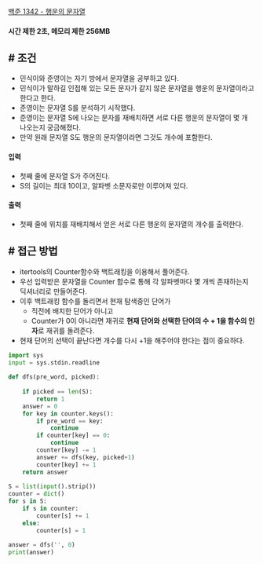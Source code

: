 
[백준 1342 - 행운의 문자열](https://www.acmicpc.net/problem/1342)

#### **시간 제한 2초, 메모리 제한 256MB**

## **# 조건**

- 민식이와 준영이는 자기 방에서 문자열을 공부하고 있다. 
- 민식이가 말하길 인접해 있는 모든 문자가 같지 않은 문자열을 행운의 문자열이라고 한다고 한다. 
- 준영이는 문자열 S를 분석하기 시작했다. 
- 준영이는 문자열 S에 나오는 문자를 재배치하면 서로 다른 행운의 문자열이 몇 개 나오는지 궁금해졌다. 
- 만약 원래 문자열 S도 행운의 문자열이라면 그것도 개수에 포함한다.

#### **입력**
- 첫째 줄에 문자열 S가 주어진다. 
- S의 길이는 최대 10이고, 알파벳 소문자로만 이루어져 있다.

#### **출력**
- 첫째 줄에 위치를 재배치해서 얻은 서로 다른 행운의 문자열의 개수를 출력한다.

## **# 접근 방법**

- itertools의 Counter함수와 백트래킹을 이용해서 풀어준다.
- 우선 입력받은 문자열을 Counter 함수로 통해 각 알파벳마다 몇 개씩 존재하는지 딕셔너리로 만들어준다.
- 이후 백트래킹 함수를 돌리면서 현재 탐색중인 단어가 
	- 직전에 배치한 단어가 아니고
	- Counter가 0이 아니라면 재귀로 **현재 단어와 선택한 단어의 수 + 1을 함수의 인자**로 재귀를 돌려준다.
- 현재 단어의 선택이 끝난다면 개수를 다시 +1을 해주어야 한다는 점이 중요하다.

```python
import sys  
input = sys.stdin.readline  
  
def dfs(pre_word, picked):  
  
    if picked == len(S):  
        return 1  
    answer = 0  
    for key in counter.keys():  
        if pre_word == key:  
            continue  
        if counter[key] == 0:  
            continue  
        counter[key] -= 1  
        answer += dfs(key, picked+1)  
        counter[key] += 1  
    return answer  
  
S = list(input().strip())  
counter = dict()  
for s in S:  
    if s in counter:  
        counter[s] += 1  
    else:  
        counter[s] = 1  
  
answer = dfs('', 0)  
print(answer)
```